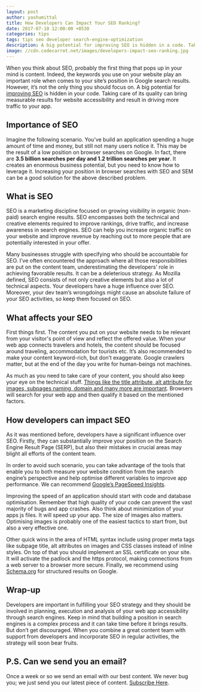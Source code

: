 ```yaml
---
layout: post
author: yashumittal
title: How Developers Can Impact Your SEO Ranking?
date: 2017-07-10 12:00:00 +0530
categories: tips
tags: tips seo developer search-engine-optimization
description: A big potential for improving SEO is hidden in a code. Take care of its quality to get measurable results for website accessibility and drive traffic to the app.
image: //cdn.codecarrot.net/images/developers-impact-seo-ranking.jpg
---
```


When you think about SEO, probably the first thing that pops up in your mind is content. Indeed, the keywords you use on your website play an important role when comes to your site’s position in Google search results. However, it’s not the only thing you should focus on. A big potential for [improving SEO](/9-seo-tips-improve-website-performance-drive-traffic/) is hidden in your code. Taking care of its quality can bring measurable results for website accessibility and result in driving more traffic to your app.

## Importance of SEO

Imagine the following scenario. You’ve build an application spending a huge amount of time and money, but still not many users notice it. This may be the result of a low position on browser searches on Google. In fact, there are **3.5 billion searches per day and 1.2 trillion searches per year**. It creates an enormous business potential, but you need to know how to leverage it. Increasing your position in browser searches with SEO and SEM can be a good solution for the above described problem.

## What is SEO

SEO is a marketing discipline focused on growing visibility in organic (non-paid) search engine results. SEO encompasses both the technical and creative elements required to improve rankings, drive traffic, and increase awareness in search engines. SEO can help you increase organic traffic on your website and improve revenue by reaching out to more people that are potentially interested in your offer.

Many businesses struggle with specifying who should be accountable for SEO. I’ve often encountered the approach where all those responsibilities are put on the content team, underestimating the developers’ role in achieving favorable results. It can be a deleterious strategy. As Mozilla defined, SEO consists of not only creative elements but also a lot of technical aspects. Your developers have a huge influence over SEO. Moreover, your dev team’s wrongdoings might cause an absolute failure of your SEO activities, so keep them focused on SEO.

## What affects your SEO

First things first. The content you put on your website needs to be relevant from your visitor's point of view and reflect the offered value. When your web app connects travelers and hotels, the content should be focused around traveling, accommodation for tourists etc. It’s also recommended to make your content keyword-rich, but don’t exaggerate. Google crawlers matter, but at the end of the day you write for human-beings not machines.

As much as you need to take care of your content, you should also keep your eye on the technical stuff. [Things like the title attribute, alt attribute for images, subpages naming, domain and many more are important](//support.google.com/webmasters/answer/35769?hl=en). Browsers will search for your web app and then qualify it based on the mentioned factors.

## How developers can impact SEO

As it was mentioned before, developers have a significant influence over SEO. Firstly, they can substantially improve your position on the Search Engine Result Page (SERP), but also their mistakes in crucial areas may blight all efforts of the content team.

In order to avoid such scenario, you can take advantage of the tools that enable you to both measure your website condition from the search engine’s perspective and help optimise different variables to improve app performance. We can recommend [Google’s PageSpeed Insights](//developers.google.com/speed/pagespeed/insights/).

Improving the speed of an application should start with code and database optimisation. Remember that high quality of your code can prevent the vast majority of bugs and app crashes. Also think about minimization of your apps js files. It will speed up your app. The size of images also matters. Optimising images is probably one of the easiest tactics to start from, but also a very effective one.

Other quick wins in the area of HTML syntax include using proper meta tags like subpage title, alt attributes on images and CSS classes instead of inline styles. On top of that you should implement an SSL certificate on your site. It will activate the padlock and the https protocol, making connections from a web server to a browser more secure. Finally, we recommend using [Schema.org](//schema.org/) for structured results on Google.

## Wrap-up

Developers are important in fulfilling your SEO strategy and they should be involved in planning, execution and analysis of your web app accessibility through search engines. Keep in mind that building a position in search engines is a complex process and it can take time before it brings results. But don’t get discouraged. When you combine a great content team with support from developers and incorporate SEO in regular activities, the strategy will soon bear fruits.

## P.S. Can we send you an email?

Once a week or so we send an email with our best content. We never bug you; we just send you our latest piece of content. [Subscribe Here](#subscribe).
